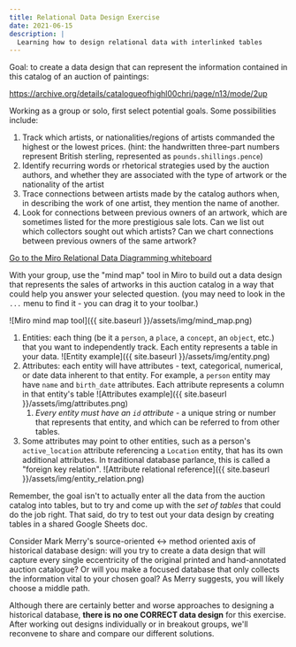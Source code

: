 ```yaml
---
title: Relational Data Design Exercise
date: 2021-06-15
description: |
  Learning how to design relational data with interlinked tables
---
```


Goal: to create a data design that can represent the information contained in this catalog of an auction of paintings:

<https://archive.org/details/catalogueofhighl00chri/page/n13/mode/2up>

Working as a group or solo, first select potential goals. Some possibilities include:

1. Track which artists, or nationalities/regions of artists commanded the highest or the lowest prices. (hint: the handwritten three-part numbers represent British sterling, represented as `pounds.shillings.pence`)
2. Identify recurring words or rhetorical strategies used by the auction authors, and whether they are associated with the type of artwork or the nationality of the artist
3. Trace connections between artists made by the catalog authors when, in describing the work of one artist, they mention the name of another.
4. Look for connections between previous owners of an artwork, which are sometimes listed for the more prestigious sale lots. Can we list out which collectors sought out which artists? Can we chart connections between previous owners of the same artwork?

[Go to the Miro Relational Data Diagramming whiteboard](https://miro.com/app/board/o9J_lCqAXCs=/)

With your group, use the "mind map" tool in Miro to build out a data design that represents the sales of artworks in this auction catalog in a way that could help you answer your selected question. (you may need to look in the `...` menu to find it - you can drag it to your toolbar.)

![Miro mind map tool]({{ site.baseurl }}/assets/img/mind_map.png)

1. Entities: each thing (be it a `person`, a `place`, a `concept`, an `object`, etc.) that you want to independently track. Each entity represents a table in your data.
![Entity example]({{ site.baseurl }}/assets/img/entity.png)
2. Attributes: each entity will have attributes - text, categorical, numerical, or date data inherent to that entity. For example, a `person` entity may have `name` and `birth_date` attributes. Each attribute represents a column in that entity's table
![Attributes example]({{ site.baseurl }}/assets/img/attributes.png)
   1. *Every entity must have an `id` attribute* - a unique string or number that represents that entity, and which can be referred to from other tables.
3. Some attributes may point to other entities, such as a person's `active_location` attribute referencing a `Location` entity, that has its own additional attributes. In traditional database parlance, this is called a "foreign key relation".
   ![Attribute relational reference]({{ site.baseurl }}/assets/img/entity_relation.png)

Remember, the goal isn't to actually enter all the data from the auction catalog into tables, but to try and come up with the *set of tables* that could do the job right. That said, do try to test out your data design by creating tables in a shared Google Sheets doc.

Consider Mark Merry's source-oriented <-> method oriented axis of historical database design: will you try to create a data design that will capture every single eccentricity of the original printed and hand-annotated auction catalogue? Or will you make a focused database that only collects the information vital to your chosen goal? As Merry suggests, you will likely choose a middle path.

Although there are certainly better and worse approaches to designing a historical database, **there is no one CORRECT data design** for this exercise. After working out designs individually or in breakout groups, we'll reconvene to share and compare our different solutions.